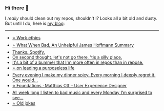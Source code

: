 ### Hi there 👋

I _really_ should clean out my repos, shouldn't I? Looks all a bit old and dusty. But until I do, here is [my blog](https://lostfocus.de/):

--- 

<!-- POST-LIST:START -->
- [⭐️ Work ethics](https://lostfocus.de/2022/08/24/230774/)
- [⭐️ What When Bad, An Unhelpful James Hoffmann Summary](https://lostfocus.de/2022/08/23/230773/)
- [Thanks, Spotify.](https://lostfocus.de/2022/08/18/230764/)
- [On second thought, let&#39;s not go there. &#39;tis a silly place.](https://lostfocus.de/2022/08/17/230760/)
- [It&#39;s a bit of a bummer that I&#39;m more often in repos than in repose.](https://lostfocus.de/2022/08/17/230757/)
- [⭐️ on leading a purposeless life](https://lostfocus.de/2022/08/16/230755/)
- [Every evening I make my dinner spicy. Every morning I deeply regret it. One would…](https://lostfocus.de/2022/08/16/230751/)
- [⭐️ Foundations · Matthias Ott – User Experience Designer](https://lostfocus.de/2022/08/10/230747/)
- [All week long I listen to bad music and every Monday I&#39;m surprised to see…](https://lostfocus.de/2022/08/08/230745/)
- [⭐️ Old jokes](https://lostfocus.de/2022/08/04/230742/)
<!-- POST-LIST:END -->

<!--
**lostfocus/lostfocus** is a ✨ _special_ ✨ repository because its `README.md` (this file) appears on your GitHub profile.

Here are some ideas to get you started:

- 🔭 I’m currently working on ...
- 🌱 I’m currently learning ...
- 👯 I’m looking to collaborate on ...
- 🤔 I’m looking for help with ...
- 💬 Ask me about ...
- 📫 How to reach me: ...
- 😄 Pronouns: ...
- ⚡ Fun fact: ...
-->
